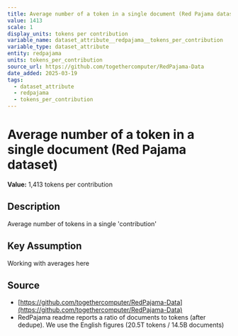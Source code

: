 ```yaml
---
title: Average number of a token in a single document (Red Pajama dataset)
value: 1413
scale: 1
display_units: tokens per contribution
variable_name: dataset_attribute__redpajama__tokens_per_contribution
variable_type: dataset_attribute
entity: redpajama
units: tokens_per_contribution
source_url: https://github.com/togethercomputer/RedPajama-Data
date_added: 2025-03-19
tags:
  - dataset_attribute
  - redpajama
  - tokens_per_contribution
---
```


# Average number of a token in a single document (Red Pajama dataset)

**Value:** 1,413 tokens per contribution

## Description

Average number of tokens in a single 'contribution'

## Key Assumption

Working with averages here

## Source

- [https://github.com/togethercomputer/RedPajama-Data](https://github.com/togethercomputer/RedPajama-Data)
- RedPajama readme reports a ratio of documents to tokens (after dedupe). We use the English figures (20.5T tokens / 14.5B documents)
